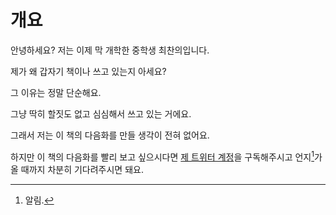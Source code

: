 # 개요
안녕하세요? 저는 이제 막 개학한 중학생 최찬의입니다.

제가 왜 갑자기 책이나 쓰고 있는지 아세요?

그 이유는 정말 단순해요.

그냥 딱히 할짓도 없고 심심해서 쓰고 있는 거에요.

그래서 저는 이 책의 다음화를 만들 생각이 전혀 없어요.

하지만 이 책의 다음화를 빨리 보고 싶으시다면 [제 트위터 계정](https://x.com/kakzila47)을 구독해주시고 언지[^1]가 올 때까지 차분히 기다려주시면 돼요.

[^1]: 알림.
